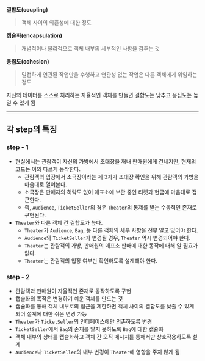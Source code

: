 **결합도(coupling)**
> 객체 사이의 의존성에 대한 정도

**캡슐화(encapsulation)**
>개념적이나 물리적으로 객체 내부의 세부적인 사항을 감추는 것

**응집도(cohesion)**
> 밀접하게 연관된 작업만을 수행하고 연관성 없는 작업은 다른 객체에게 위임하는 정도
   
자신의 데이터를 스스로 처리하는 자율적인 객체를 만들면 결합도는 낮추고 응집도는 높일 수 있게 됨

---

## 각 step의 특징
### step - 1

- 현실에서는 관람객이 자신의 가방에서 초대장을 꺼내 판매원에게 건네지만, 현재의 코드는 이와 다르게 동작한다.
    - 관람객의 입장에서 소극장이라는 제 3자가 초대장 확인을 위해 관람객의 가방을 마음대로 열어본다.
    - 소극장은 판매자의 허락도 없이 매표소에 보관 중인 티켓과 현금에 마음대로 접근한다.
    - 즉, `Audience`, `TicketSeller`의 경우 `Theater`의 통제를 받는
      수동적인 존재로 구현된다.
- `Theater`와 다른 객체 간 결합도가 높다.
    - `Theater`가 `Audience`, `Bag`, 등 다른 객체의 세부 사항을 전부 알고 있어야 한다.
    - `Audience`와 `TicketSeller`가 변경될 경우, `Theater` 역시 변경되어야 한다.
    - `Theater`는 관람객의 가방, 판매원의 매표소 판매에 대한 동작에 대해 알 필요가 없다.
    - `Theater`는 관람객의 입장 여부만 확인하도록 설계해야 한다.

### step - 2
- 관람객과 판매원이 자율적인 존재로 동작하도록 구현
- 캡슐화의 목적은 변경하기 쉬운 객체를 만드는 것
- 캡슐화를 통해 객체 내부로의 접근을 제한하면 객체 사이의 결합도를 낮출 수 있게 되어 설계에 대한 쉬운 변경 가능
- `Theater`가 `TicketSeller`의 인터페이스에만 의존하도록 변경
- `TicketSeller`에서 `Bag`의 존재를 알지 못하도록 `Bag`에 대한 캡슐화
- 객체 내부의 상태를 캡슐화하고 객체 간 오직 메시지를 통해서만 상호작용하도록 설계
- `Audience`나 `TicketSeller`의 내부 변경이 `Theater`에 영향을 주지 않게 됨
    

